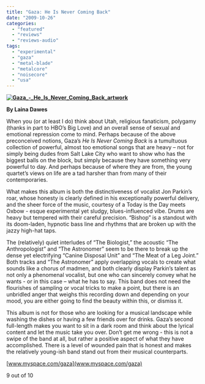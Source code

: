 ```yaml
---
title: "Gaza: He Is Never Coming Back"
date: "2009-10-26"
categories: 
  - "featured"
  - "reviews"
  - "reviews-audio"
tags: 
  - "experimental"
  - "gaza"
  - "metal-blade"
  - "metalcore"
  - "noisecore"
  - "usa"
---
```


**[![Gaza_-_He_Is_Never_Coming_Back_artwork](http://www.hellbound.ca/wp-content/uploads/2009/10/Gaza_-_He_Is_Never_Coming_Back_artwork.jpg "Gaza_-_He_Is_Never_Coming_Back_artwork")](http://www.hellbound.ca/wp-content/uploads/2009/10/Gaza_-_He_Is_Never_Coming_Back_artwork.jpg)**

**By Laina Dawes**

When you (or at least I do) think about Utah, religious fanaticism, polygamy (thanks in part to HBO’s Big Love) and an overall sense of sexual and emotional repression come to mind. Perhaps because of the above preconceived notions, Gaza’s _He Is Never Coming Back_ is a tumultuous collection of powerful, almost too emotional songs that are heavy – not for simply being dudes from Salt Lake City who want to show who has the biggest balls on the block, but simply because they have something very powerful to day. And perhaps because of where they are from, the young quartet’s views on life are a tad harsher than from many of their contemporaries.

What makes this album is both the distinctiveness of vocalist Jon Parkin’s roar, whose honesty is clearly defined in his exceptionally powerful delivery, and the sheer force of the music, courtesy of a Today is the Day meets Oxbow - esque experimental yet sludgy, blues-influenced vibe. Drums are heavy but tempered with their careful precision. “Bishop” is a standout with its doom-laden, hypnotic bass line and rhythms that are broken up with the jazzy high-hat taps.

The (relatively) quiet interludes of “The Biologist,” the acoustic “The Anthropologist” and “The Astronomer” seem to be there to break up the dense yet electrifying “Canine Disposal Unit” and “The Meat of a Leg Joint.” Both tracks and “The Astronomer” apply overlapping vocals to create what sounds like a chorus of madmen, and both clearly display Parkin’s talent as not only a phenomenal vocalist, but one who can sincerely convey what he wants - or in this case – what he has to say. This band does not need the flourishes of sampling or vocal tricks to make a point, but there is an unbridled anger that weighs this recording down and depending on your mood, you are either going to find the beauty within this, or dismiss it.

This album is not for those who are looking for a musical landscape while washing the dishes or having a few friends over for drinks. Gaza’s second full-length makes you want to sit in a dark room and think about the lyrical content and let the music take you over. Don’t get me wrong - this is not a swipe of the band at all, but rather a positive aspect of what they have accomplished. There is a level of wounded pain that is honest and makes the relatively young-ish band stand out from their musical counterparts.

[www.myspace.com/gaza](www.myspace.com/gaza)

9 out of 10
